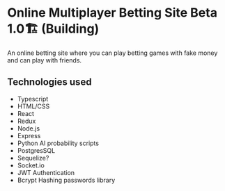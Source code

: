 # Online Multiplayer Betting Site Beta 1.0🏗️ (Building)
An online betting site where you can play betting games with fake money and can play with friends.

## Technologies used
* Typescript
* HTML/CSS
* React
* Redux
* Node.js
* Express
* Python AI probability scripts
* PostgresSQL
* Sequelize?
* Socket.io
* JWT Authentication
* Bcrypt Hashing passwords library

#
